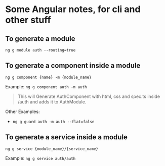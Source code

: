 # Some Angular notes, for cli and other stuff

## To generate a module

`ng g module auth --routing=true`

## To generate a component inside a module

`ng g component {name} -m {module_name}`

Example: `ng g component auth -m auth`

> This will Generate AuthComponent with html, css and spec.ts inside /auth and adds it to AuthModule.

Other Examples:

* `ng g guard auth -m auth --flat=false`

## To generate a service inside a module

`ng g service {module_name}/{service_name}`

Example: `ng g service auth/auth`



